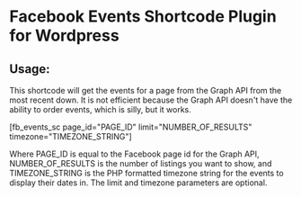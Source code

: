 Facebook Events Shortcode Plugin for Wordpress
==============================================

Usage:
------

This shortcode will get the events for a page from the Graph API from the most recent down. It is not efficient because the Graph API doesn't have the ability to order events, which is silly, but it works.

[fb_events_sc page_id="PAGE_ID" limit="NUMBER_OF_RESULTS" timezone="TIMEZONE_STRING"]

Where PAGE_ID is equal to the Facebook page id for the Graph API, NUMBER_OF_RESULTS is the number of listings you want to show, and TIMEZONE_STRING is the PHP formatted timezone string for the events to display their dates in. The limit and timezone parameters are optional.
